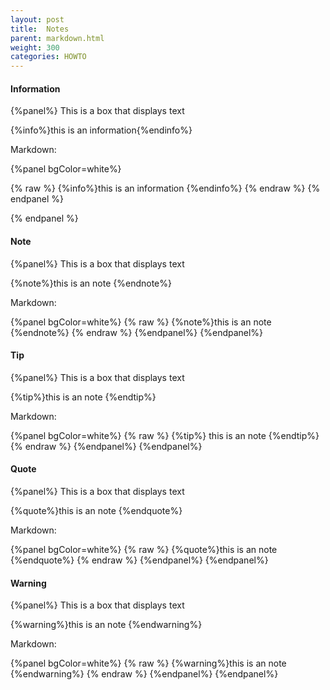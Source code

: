 ```yaml
---
layout: post
title:  Notes
parent: markdown.html
weight: 300
categories: HOWTO
---
```



#### Information

{%panel%}
This is a box that displays text

{%info%}this is an information{%endinfo%}

Markdown:

{%panel bgColor=white%}

{% raw  %}
{%info%}this is an information {%endinfo%}
{% endraw  %}
{% endpanel %}

{% endpanel %}


#### Note

{%panel%}
This is a box that displays text

{%note%}this is an note {%endnote%}

Markdown:

{%panel bgColor=white%}
{% raw  %}
{%note%}this is an note {%endnote%}
{% endraw  %}
{%endpanel%}
{%endpanel%}

#### Tip

{%panel%}
This is a box that displays text

{%tip%}this is an note {%endtip%}

Markdown:

{%panel bgColor=white%}
{% raw  %}
{%tip%} this is an note {%endtip%}
{% endraw  %}
{%endpanel%}
{%endpanel%}

#### Quote

{%panel%}
This is a box that displays text

{%quote%}this is an note {%endquote%}

Markdown:

{%panel bgColor=white%}
{% raw  %}
{%quote%}this is an note {%endquote%}
{% endraw  %}
{%endpanel%}
{%endpanel%}


#### Warning

{%panel%}
This is a box that displays text

{%warning%}this is an note {%endwarning%}

Markdown:

{%panel bgColor=white%}
{% raw  %}
{%warning%}this is an note {%endwarning%}
{% endraw  %}
{%endpanel%}
{%endpanel%}





